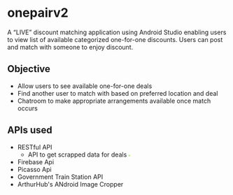 # onepairv2
A “LIVE” discount matching application using Android Studio enabling users to view list of available categorized one-for-one discounts. Users can post and match with someone to enjoy discount.

## Objective
- Allow users to see available one-for-one deals
- Find another user to match with based on preferred location and deal
- Chatroom to make appropriate arrangements available once match occurs

## APIs used
- RESTful API
    - API to get scrapped data for deals <img src="/image/magnifying_glass.png" width="1%" height="1%">
- Firebase Api
- Picasso Api
- Government Train Station API
- ArthurHub's ANdroid Image Cropper